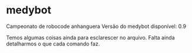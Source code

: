 # medybot
Campeonato de robocode anhanguera
Versão do medybot disponível: 0.9

Temos algumas coisas ainda para esclarescer no arquivo.
Falta ainda detalharmos o que cada comando faz.
